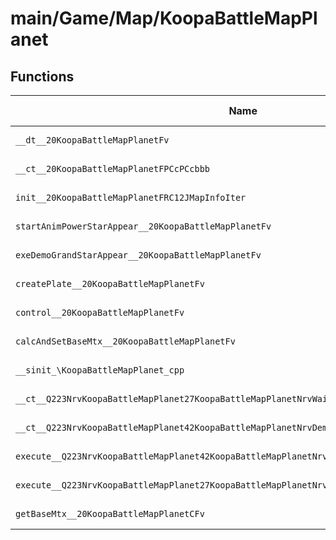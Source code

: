 # main/Game/Map/KoopaBattleMapPlanet

## Functions

| Name | Address | Match % |
|------|---------|---------|
| `__dt__20KoopaBattleMapPlanetFv` | `0x80186550` | :x: (0.0%) |
| `__ct__20KoopaBattleMapPlanetFPCcPCcbbb` | `0x801865AC` | :x: (0.0%) |
| `init__20KoopaBattleMapPlanetFRC12JMapInfoIter` | `0x8018663C` | :x: (0.0%) |
| `startAnimPowerStarAppear__20KoopaBattleMapPlanetFv` | `0x8018676C` | :x: (0.0%) |
| `exeDemoGrandStarAppear__20KoopaBattleMapPlanetFv` | `0x80186774` | :x: (0.0%) |
| `createPlate__20KoopaBattleMapPlanetFv` | `0x801867F8` | :x: (0.0%) |
| `control__20KoopaBattleMapPlanetFv` | `0x80186BBC` | :x: (0.0%) |
| `calcAndSetBaseMtx__20KoopaBattleMapPlanetFv` | `0x80186C18` | :x: (0.0%) |
| `__sinit_\KoopaBattleMapPlanet_cpp` | `0x80186C20` | :x: (0.0%) |
| `__ct__Q223NrvKoopaBattleMapPlanet27KoopaBattleMapPlanetNrvWaitFv` | `0x80186C4C` | :x: (0.0%) |
| `__ct__Q223NrvKoopaBattleMapPlanet42KoopaBattleMapPlanetNrvDemoGrandStarAppearFv` | `0x80186C5C` | :x: (0.0%) |
| `execute__Q223NrvKoopaBattleMapPlanet42KoopaBattleMapPlanetNrvDemoGrandStarAppearCFP5Spine` | `0x80186C6C` | :x: (0.0%) |
| `execute__Q223NrvKoopaBattleMapPlanet27KoopaBattleMapPlanetNrvWaitCFP5Spine` | `0x80186C74` | :x: (0.0%) |
| `getBaseMtx__20KoopaBattleMapPlanetCFv` | `0x80186CBC` | :x: (0.0%) |